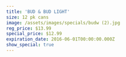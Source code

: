 ```yaml
---
title: 'BUD & BUD LIGHT'
size: 12 pk cans
image: /assets/images/specials/budw (2).jpg
reg_price: $13.99
special_price: $12.99
expiration_date: 2016-06-01T00:00:00.000Z
show_special: true
---
```



